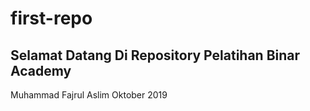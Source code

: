 # first-repo

## Selamat Datang Di Repository Pelatihan Binar Academy
Muhammad Fajrul Aslim
Oktober 2019
